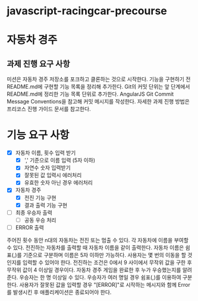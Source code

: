 # javascript-racingcar-precourse
# 자동차 경주

## 과제 진행 요구 사항
미션은 자동차 경주 저장소를 포크하고 클론하는 것으로 시작한다.
기능을 구현하기 전 README.md에 구현할 기능 목록을 정리해 추가한다.
Git의 커밋 단위는 앞 단계에서 README.md에 정리한 기능 목록 단위로 추가한다.
AngularJS Git Commit Message Conventions을 참고해 커밋 메시지를 작성한다.
자세한 과제 진행 방법은 프리코스 진행 가이드 문서를 참고한다.

# 기능 요구 사항

- [x] 자동차 이름, 횟수 입력 받기
  - [x] ',' 기준으로 이름 입력 (5자 이하)
  - [x] 자연수 숫자 입력받기
  - [x] 잘못된 값 입력시 에러처리
  - [x] 유효한 숫자 아닌 경우 에러처리
- [x] 자동차 경주
  - [x] 전진 기능 구현
  - [x] 결과 출력 기능 구현
- [ ] 최종 우승자 출력
  - [ ] 공동 우승 처리
- [ ] ERROR 출력

주어진 횟수 동안 n대의 자동차는 전진 또는 멈출 수 있다.
각 자동차에 이름을 부여할 수 있다. 전진하는 자동차를 출력할 때 자동차 이름을 같이 출력한다.
자동차 이름은 쉼표(,)를 기준으로 구분하며 이름은 5자 이하만 가능하다.
사용자는 몇 번의 이동을 할 것인지를 입력할 수 있어야 한다.
전진하는 조건은 0에서 9 사이에서 무작위 값을 구한 후 무작위 값이 4 이상일 경우이다.
자동차 경주 게임을 완료한 후 누가 우승했는지를 알려준다. 우승자는 한 명 이상일 수 있다.
우승자가 여러 명일 경우 쉼표(,)를 이용하여 구분한다.
사용자가 잘못된 값을 입력할 경우 "[ERROR]"로 시작하는 메시지와 함께 Error를 발생시킨 후 애플리케이션은 종료되어야 한다.